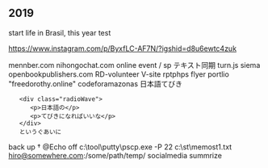 ## 2019

start life in Brasil, this year
test

https://www.instagram.com/p/ByxfLC-AF7N/?igshid=d8u6ewtc4zuk

mennber.com
nihongochat.com
online event / sp
テキスト同期 turn.js siema openbookpublishers.com RD-volunteer V-site rptphps flyer portlio
"freedorothy.online" codeforamazonas 
日本語てびき
```text:sample
   <div class="radioWave">
      <p>日本語の</p>
      <p>てびきになればいいな</p>
   </div>
   というぐあいに
```
back up †
@Echo off
c:\tool\putty\pscp.exe -P 22 c:\st\memost1.txt hiro@somewhere.com:/some/path/temp/
socialmedia summrize
